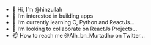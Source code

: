 - 👋 Hi, I’m @hinzullah
- 👀 I’m interested in building apps
- 🌱 I’m currently learning C, Python and ReactJs...
- 💞️ I’m looking to collaborate on ReactJs Projects...
- 📫 How to reach me @Alh_bn_Murtadho on Twitter...

<!---
hinzullah/hinzullah is a ✨ special ✨ repository because its `README.md` (this file) appears on your GitHub profile.
You can click the Preview link to take a look at your changes.
--->
